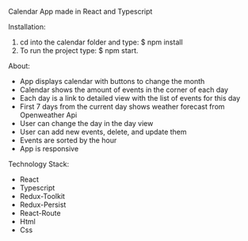 Calendar App made in React and Typescript

Installation:

1. cd into the calendar folder and type: $ npm install
2. To run the project type: $ npm start.

About:

- App displays calendar with buttons to change the month
- Calendar shows the amount of events in the corner of each day
- Each day is a link to detailed view with the list of events for this day
- First 7 days from the current day shows weather forecast from Openweather Api
- User can change the day in the day view
- User can add new events, delete, and update them
- Events are sorted by the hour
- App is responsive

Technology Stack:

- React
- Typescript
- Redux-Toolkit
- Redux-Persist
- React-Route
- Html
- Css
